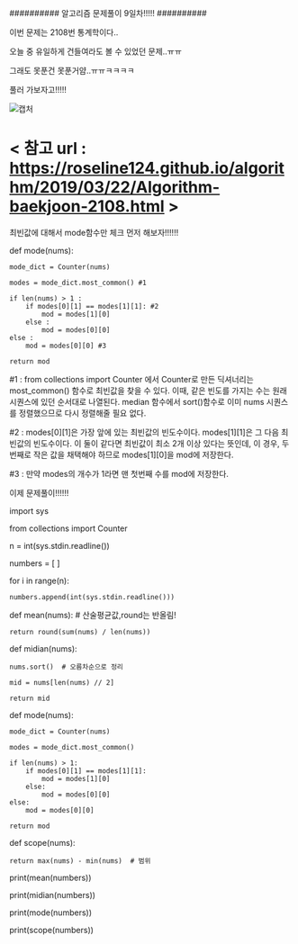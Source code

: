 ########## 알고리즘 문제풀이 9일차!!!!! ##########

이번 문제는 2108번 통계학이다..

오늘 중 유일하게 건들여라도 볼 수 있었던 문제..ㅠㅠ

그래도 못푼건 못푼거얌..ㅠㅠㅋㅋㅋㅋ

풀러 가보자고!!!!!

![캡처](https://user-images.githubusercontent.com/85468215/122942449-3104c380-d3b1-11eb-9a61-3937c5931ccf.PNG)

# < 참고 url : https://roseline124.github.io/algorithm/2019/03/22/Algorithm-baekjoon-2108.html >

최빈값에 대해서 mode함수만 체크 먼저 해보자!!!!!!

def mode(nums):
    
    mode_dict = Counter(nums) 
    
    modes = mode_dict.most_common() #1  
    
    if len(nums) > 1 : 
        if modes[0][1] == modes[1][1]: #2
            mod = modes[1][0]
        else : 
            mod = modes[0][0]
    else : 
        mod = modes[0][0] #3

    return mod
    
#1 : from collections import Counter 에서 Counter로 만든 딕셔너리는 most_common() 함수로 최빈값을 찾을 수 있다. 이때, 같은 빈도를 가지는 수는 원래 시퀀스에 있던 순서대로 나열된다. median 함수에서 sort()함수로 이미 nums 시퀀스를 정렬했으므로 다시 정렬해줄 필요 없다.

#2 : modes[0][1]은 가장 앞에 있는 최빈값의 빈도수이다. modes[1][1]은 그 다음 최빈값의 빈도수이다. 이 둘이 같다면 최빈값이 최소 2개 이상 있다는 뜻인데, 이 경우, 두번째로 작은 값을 채택해야 하므로 modes[1][0]을 mod에 저장한다.

#3 : 만약 modes의 개수가 1라면 맨 첫번째 수를 mod에 저장한다.


이제 문제풀이!!!!!!

import sys

from collections import Counter

n = int(sys.stdin.readline())

numbers = [ ]

for i in range(n):
    
    numbers.append(int(sys.stdin.readline()))


def mean(nums):  # 산술평균값,round는 반올림!
    
    return round(sum(nums) / len(nums))


def midian(nums):
    
    nums.sort()  # 오름차순으로 정리
    
    mid = nums[len(nums) // 2]

    return mid

def mode(nums):
    
    mode_dict = Counter(nums)
    
    modes = mode_dict.most_common()

    if len(nums) > 1:
        if modes[0][1] == modes[1][1]:
            mod = modes[1][0]
        else:
            mod = modes[0][0]
    else:
        mod = modes[0][0]

    return mod


def scope(nums):
    
    return max(nums) - min(nums)  # 범위


print(mean(numbers))

print(midian(numbers))

print(mode(numbers))

print(scope(numbers))
